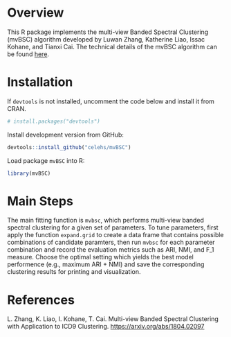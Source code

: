 # Overview

This R package implements the multi-view Banded Spectral Clustering (mvBSC) algorithm developed by Luwan Zhang, Katherine Liao, Issac Kohane, and Tianxi Cai. The technical details of the mvBSC algorithm can be found [here](https://arxiv.org/abs/1804.02097).  

# Installation

If `devtools` is not installed, uncomment the code below and install it from CRAN.

``` r
# install.packages("devtools")
```

Install development version from GitHub:

``` r
devtools::install_github("celehs/mvBSC")
```

Load package `mvBSC` into R:

``` r
library(mvBSC)
```

# Main Steps

The main fitting function is `mvbsc`, which performs multi-view banded spectral clustering for a given set of parameters. To tune parameters, first apply the function `expand.grid` to create a data frame that contains possible combinations of candidate paramters, then run `mvbsc` for each parameter combination and record the evaluation metrics such as ARI, NMI, and F_1 measure. Choose the optimal setting which yields the best model performence (e.g., maximum ARI + NMI) and save the corresponding clustering results for printing and visualization.

# References

L. Zhang, K. Liao, I. Kohane, T. Cai. Multi-view Banded Spectral Clustering with Application to ICD9 Clustering. <https://arxiv.org/abs/1804.02097>
